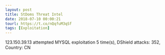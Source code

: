 ```yaml
---
layout: post
title: StDoms Threat Intel
date: 2018-07-10 00:00:21
tourl: https://t.co/nQqfuM3qSf
tags: [Exploitation]
---
```

123.150.39.13 attempted MYSQL exploitation 5 time(s), DShield attacks: 352, Country: CN